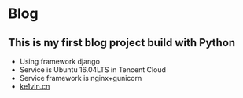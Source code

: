 # Blog
## This is my first blog project build with Python
- Using framework django
- Service is Ubuntu 16.04LTS in Tencent Cloud
- Service framework is nginx+gunicorn
- [ke1vin.cn](ke1vin.cn)
